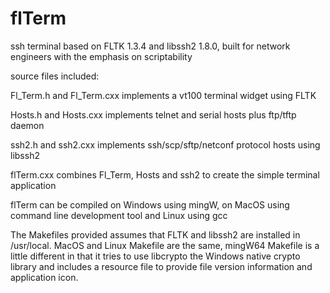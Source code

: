 # flTerm
ssh terminal based on FLTK 1.3.4 and libssh2 1.8.0, built for network engineers with the emphasis on scriptability

source files included:

  Fl_Term.h and Fl_Term.cxx implements a vt100 terminal widget using FLTK
  
  Hosts.h and Hosts.cxx implements telnet and serial hosts plus ftp/tftp daemon
  
  ssh2.h and ssh2.cxx implements ssh/scp/sftp/netconf protocol hosts using libssh2
  
  flTerm.cxx combines Fl_Term, Hosts and ssh2 to create the simple terminal application
  
flTerm can be compiled on Windows using mingW, on MacOS using command line development tool and Linux using gcc

The Makefiles provided assumes that FLTK and libssh2 are installed in /usr/local. MacOS and Linux Makefile are the same, mingW64 Makefile is a little different in that it tries to use libcrypto the Windows native crypto library and includes a resource file to provide file version information and application icon.
